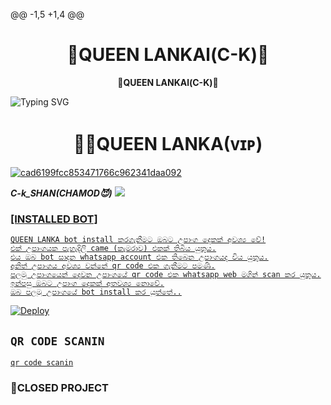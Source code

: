 @@ -1,5 +1,4 @@
<h1 align="center"><b> 👒QUEEN LANKAl(C-K)👒 </b></h1>

<p align="center"><b> 👒QUEEN LANKAl(C-K)👒 </b></h1>

<img
        src="https://readme-typing-svg.herokuapp.com/?size=33&width=890&lines=Click+On+Install+The+queen+lanka+Bot."
            alt="Typing SVG"
        />
    </a>
</p>
    
<h1 align="center"><b> 🧚‍♀️QUEEN LANKA(ᴠɪᴘ) </b></h1>
<a href="https://Wa.me/+94702256963">
    <img src="https://i.ibb.co/K0mtpng/cad6199fcc853471766c962341daa092.jpg" alt="cad6199fcc853471766c962341daa092" border="0"></a>
    
 ***C-k_SHAN(CHAMOD😈)***
<a href="https://Wa.me/+94702256963">
    <img src="https://img.shields.io/badge/FindOn%20owner-purple&style=plastic">
        
### [INSTALLED BOT]
```
QUEEN LANKA bot install කරගැනීමට ඔබට උපාංග දෙකක් අවශ්‍ය වේ!
එක් උපාංගයක පැහැදිලි came (කැමරාව) එකක් තිබිය යුතුය.
එය ඔබ bot සාදන whatsapp account එක තිබෙන උපාංගයද විය යුතුය.
අනිත් උපාංගය අවශ්‍ය වන්නේ qr code එක ගැනීමට පමණි.
පලමු උපාංගයෙන් දෙවන උපාංගයේ qr code එක whatsapp web මගින් scan කර යුතුය.
ඉන්පසු ඔබට උපාංග දෙකක් අතවශ්‍ය නොවේ.
ඔබ පලමු උපාංගයේ bot install කර යුත්තේ..
```      

[![Deploy](https://www.herokucdn.com/deploy/button.svg)](https://heroku.com/deploy?template=https://github.com/sasmithasevidu/QUEEN-LANKA-CK)

<p align="center">

## `QR CODE SCANIN`

[`qr code scanin`](https://replit.com/@HYPER-MOD/Queen-Alexa-QR-Code)

### 🚫CLOSED PROJECT
